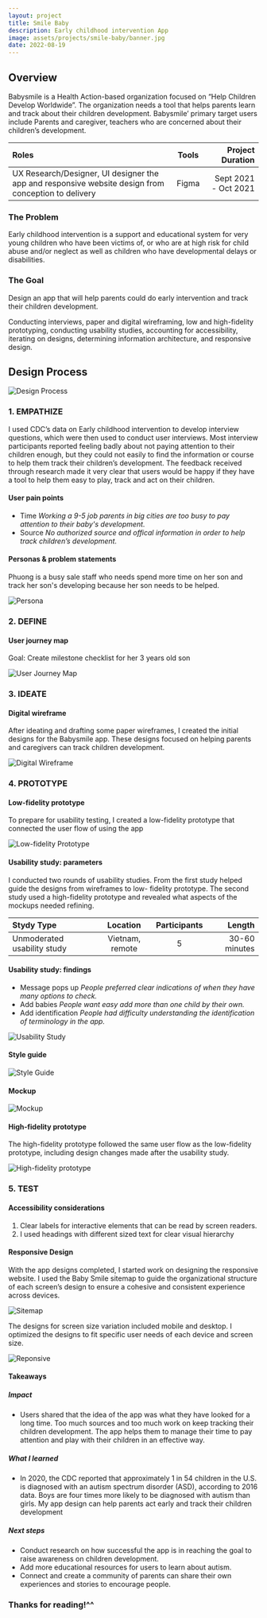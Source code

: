 ```yaml
---
layout: project
title: Smile Baby
description: Early childhood intervention App
image: assets/projects/smile-baby/banner.jpg
date: 2022-08-19
---
```


## Overview

Babysmile  is a Health Action-based organization focused on “Help Children Develop Worldwide”. The organization needs a tool that helps parents learn and track about their children development. Babysmile’ primary target users include Parents and caregiver, teachers who are concerned about their children’s development.

| Roles   | Tools | Project Duration |
|:-------|:----------:|-----------------:|
| UX Research/Designer, UI designer the app and responsive website design from conception to delivery | Figma | Sept 2021 - Oct 2021 |

### The Problem

Early childhood intervention is a support and educational system for very young children who have been victims of, or who are at high risk for child abuse and/or neglect as well as children who have developmental delays or disabilities.

### The Goal

Design an app that will help parents could do early intervention and track their children development.

Conducting interviews, paper and digital wireframing, low and high-fidelity prototyping, conducting usability studies, accounting for accessibility, iterating on designs, determining information architecture, and responsive design.

## Design Process

![Design Process](/assets/projects/smile-baby/design-process.jpg)

###  1. EMPATHIZE

I used CDC’s data on Early childhood intervention to develop interview questions, which were then used to conduct user interviews. Most interview participants reported feeling badly about not paying attention to their children enough, but they could not easily to find the information or course to help them track their children’s development. The feedback received through research made it very clear that users would be happy if they have a tool to help them easy to play, track and act on their children. 

#### User pain points

- Time
    *Working a 9-5 job parents in big cities are too busy to pay attention to their baby's development.*
- Source
    *No authorized source and offical information in order to help track children’s development.*

#### Personas & problem statements

Phuong is a busy sale staff who needs spend more time on her son and track her son's developing because her son needs to be helped. 

![Persona](/assets/projects/smile-baby/persona.jpg)

###  2. DEFINE

#### User journey map

Goal: Create milestone checklist for her 3 years old son

![User Journey Map](/assets/projects/smile-baby/user-journey-map-babysmile.jpg)

###  3. IDEATE

#### Digital wireframe 

After ideating and drafting some paper wireframes, I created the initial designs for the Babysmile app. These designs focused on helping parents and caregivers can track children development. 

![Digital Wireframe](/assets/projects/smile-baby/digital-wireframe.jpg)

### 4. PROTOTYPE

#### Low-fidelity prototype

To prepare for usability testing, I created a low-fidelity prototype that connected the user flow of using the app

![Low-fidelity Prototype](/assets/projects/smile-baby/low-fide-prototype.jpg)

#### Usability study: parameters

I conducted two rounds of usability studies. From the first study helped guide the designs from wireframes to low- fidelity prototype. The second study used a high-fidelity prototype and revealed what aspects of the mockups needed refining. 

| Stydy Type   | Location | Participants | Length |
|:-------|:----------:|:----------:|-----------------:|
| Unmoderated usability study| Vietnam, remote | 5 | 30-60 minutes |

#### Usability study: findings

- Message pops up
      *People preferred clear indications of when they have many options to check.*
- Add babies
      *People want easy add more than one child by  their own.*
- Add identification 
      *People had difficulty understanding the identification of terminology in the app.*

![Usability Study](/assets/projects/smile-baby/usability-study.jpg)

#### Style guide

![Style Guide](/assets/projects/smile-baby/style-guide.jpg)

#### Mockup

![Mockup](/assets/projects/smile-baby/mockup.jpg)

#### High-fidelity prototype

The high-fidelity prototype followed the same user flow as the low-fidelity prototype, including design changes made after the usability study.

![High-fidelity prototype](/assets/projects/smile-baby/hifi-protptype.jpg)

### 5. TEST

#### Accessibility considerations

1. Clear labels for interactive elements that can be read by screen readers.
2. I used headings with different sized text for clear visual hierarchy 

####  Responsive Design

With the app designs completed, I started work on designing the responsive website. I used the Baby Smile sitemap to guide the organizational structure of each screen’s design to ensure a cohesive and consistent experience across devices.

![Sitemap](/assets/projects/smile-baby/sitemap.jpg)

The designs for screen size variation included mobile and desktop. I optimized the designs to fit specific user needs of each device and screen size.

![Reponsive](/assets/projects/smile-baby/responsive-design.jpg)

#### Takeaways

##### Impact
- Users shared that the idea of the app was what they have looked for a long time. Too much sources and too much work on keep tracking their children development. The app helps them to manage their time to pay attention and play with their children in an effective way.

##### What I learned

- In 2020, the CDC reported that approximately 1 in 54 children in the U.S. is diagnosed with an autism spectrum disorder (ASD), according to 2016 data. Boys are four times more likely to be diagnosed with autism than girls. My app design can help parents act early and track their children development  

##### Next steps

- Conduct research on how successful the app is in reaching the goal to raise awareness on children development.
- Add more educational resources for users to learn about autism.
- Connect and create a community of parents can share their own experiences and stories to encourage people.

### Thanks for reading!^^